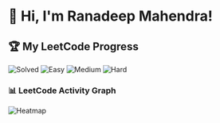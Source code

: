 # 👋 Hi, I'm Ranadeep Mahendra!

## 🏆 My LeetCode Progress

![Solved](https://img.shields.io/badge/Solved-73/3616-blue?cache=1752457416) ![Easy](https://img.shields.io/badge/Easy-41/885-brightgreen?cache=1752457416) ![Medium](https://img.shields.io/badge/Medium-31/1881-orange?cache=1752457416) ![Hard](https://img.shields.io/badge/Hard-1/850-red?cache=1752457416) 

### 📊 LeetCode Activity Graph

![Heatmap](https://leetcard.jacoblin.cool/ranadeep_mahendra2426?theme=dark&font=Karma&ext=heatmap&cache=1752457416)
